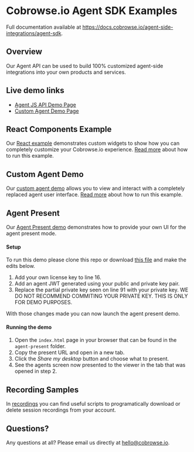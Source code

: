 # Cobrowse.io Agent SDK Examples

Full documentation available at https://docs.cobrowse.io/agent-side-integrations/agent-sdk.

## Overview

Our Agent API can be used to build 100% customized agent-side integrations into your own products and services.

## Live demo links

- [Agent JS API Demo Page](https://cobrowseio.github.io/cobrowse-agent-sdk-examples/react-example/)
- [Custom Agent Demo Page](https://cobrowseio.github.io/cobrowse-agent-sdk-examples/custom-agent-demo/)

## React Components Example

Our [React example](https://cobrowseio.github.io/cobrowse-agent-sdk-examples/react-example/) demonstrates custom widgets to show how you can completely customize your Cobrowse.io experience. [Read more](./react-example) about how to run this example.


## Custom Agent Demo

Our [custom agent demo](https://cobrowseio.github.io/cobrowse-agent-sdk-examples/custom-agent-demo/) allows you to view and interact with a completely replaced agent user interface. [Read more](./custom-agent-demo) about how to run this example.

## Agent Present

Our [Agent Present demo](https://cobrowseio.github.io/cobrowse-agent-sdk-examples/agent-present/) demonstrates how to provide your own UI for the agent present mode.

#### Setup

To run this demo please clone this repo or download [this file](https://cobrowseio.github.io/cobrowse-agent-sdk-examples/agent-present/index.html) and make the edits below.

1. Add your own license key to line 16.
2. Add an agent JWT generated using your public and private key pair.
3. Replace the partial private key seen on line 91 with your private key. WE DO NOT RECOMMEND COMMITING YOUR PRIVATE KEY. THIS IS ONLY FOR DEMO PURPOSES.

With those changes made you can now launch the agent present demo.

#### Running the demo

1. Open the `index.html` page in your browser that can be found in the `agent-present` folder.
2. Copy the present URL and open in a new tab.
3. Click the *Share my desktop* button and choose what to present.
4. See the agents screen now presented to the viewer in the tab that was opened in step 2.

## Recording Samples

In [recordings](recordings/) you can find useful scripts to programatically download or delete session recordings from your account.

## Questions?
Any questions at all? Please email us directly at [hello@cobrowse.io](mailto:hello@cobrowse.io).
